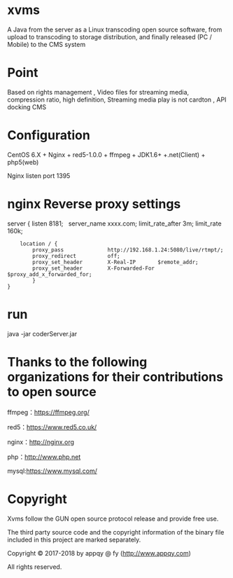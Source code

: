 # xvms
 A Java from the server as a Linux transcoding open source software, from upload to transcoding to storage distribution, and finally released (PC / Mobile) to the CMS system

# Point
Based on rights management , Video files for streaming media, compression ratio, high definition, Streaming media play is not cardton , API docking CMS

# Configuration
CentOS 6.X + Nginx + red5-1.0.0 + ffmpeg + JDK1.6+ +.net(Client) + php5(web)

Nginx listen port 1395

# nginx Reverse proxy settings
server 
	{
    	listen          8181;
    	server_name xxxx.com;
        limit_rate_after 3m;
        limit_rate 160k;

    	location / {
        	proxy_pass              http://192.168.1.24:5080/live/rtmpt/;
        	proxy_redirect          off;
        	proxy_set_header        X-Real-IP       $remote_addr;
        	proxy_set_header        X-Forwarded-For $proxy_add_x_forwarded_for;
        	}
	}
 
 
 # run
 java -jar coderServer.jar


# Thanks to the following organizations for their contributions to open source
ffmpeg：https://ffmpeg.org/

red5：https://www.red5.co.uk/

nginx：http://nginx.org

php：http://www.php.net

mysql:https://www.mysql.com/

# Copyright

Xvms follow the GUN open source protocol release and provide free use.

The third party source code and the copyright information of the binary file included in this project are marked separately.

Copyright © 2017-2018 by appqy @ fy (http://www.appqy.com)

All rights reserved.
